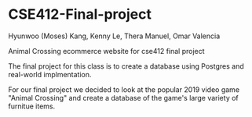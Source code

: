 # CSE412-Final-project
Hyunwoo (Moses) Kang, Kenny Le, Thera Manuel, Omar Valencia

Animal Crossing ecommerce website for cse412 final project

The final project for this class is to create a database using Postgres and real-world implmentation.

For our final project we decided to look at the popular 2019 video game "Animal Crossing" and create a database of the game's large variety of furnitue items. 

